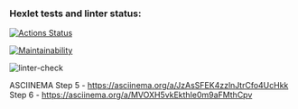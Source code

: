 ### Hexlet tests and linter status:
[![Actions Status](https://github.com/eidolonzx/python-project-lvl1/workflows/hexlet-check/badge.svg)](https://github.com/eidolonzx/python-project-lvl1/actions)

[![Maintainability](https://api.codeclimate.com/v1/badges/a99a88d28ad37a79dbf6/maintainability)](https://codeclimate.com/github/codeclimate/codeclimate/maintainability)

![linter-check](https://github.com/eidolonzx/python-project-lvl1/actions/workflows/linter-check.yml/badge.svg)

ASCIINEMA
Step 5 - https://asciinema.org/a/JzAsSFEK4zzlnJtrCfo4UcHkk
Step 6 - https://asciinema.org/a/MVOXH5vkEkthIe0m9aFMthCpv
